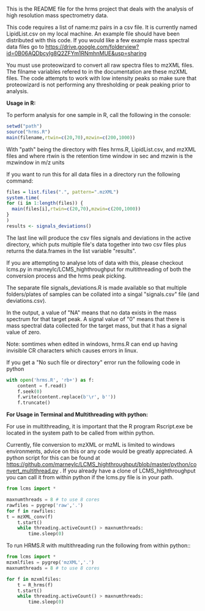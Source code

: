 This is the README file for the hrms project that deals with
the analysis of high resolution mass spectrometry data.

This code requires a list of name:mz pairs in a csv file. It is
currently named LipidList.csv on my local machine. An example file should have been 
distributed with this code. If you would like a few example mass spectral data files
go to https://drive.google.com/folderview?id=0B06AQDbcyIg8Q2ZFYm1RNmhnMUE&usp=sharing

You must use proteowizard to convert all raw spectra files to mzXML 
files. The filname variables refered to in the documentation are these 
mzXML files. The code attempts to work with low intensity peaks so 
make sure that proteowizard is not performing any thresholding or peak 
peaking prior to analysis.

**Usage in R:**

To perform analysis for one sample in R, call the following in the console:
``` R
setwd("path")
source("hrms.R")
main(filename,rtwin=c(20,70),mzwin=c(200,1000))
```

With "path" being the directory with files hrms.R, LipidList.csv, and mzXML files and where 
rtwin is the retention time window in sec and mzwin is the mzwindow in m/z units

If you want to run this for all data files in a directory run the following command: 
``` R
files = list.files(".", pattern=".mzXML")
system.time(
for (i in 1:length(files)) {
  main(files[i],rtwin=c(20,70),mzwin=c(200,1000))
}
)
results <- signals_deviations() 
```

The last line will produce the csv files signals and deviations in the active directory, which 
puts multiple file's data together into two csv files plus returns the data.frames in the list 
variable "results".

If you are attempting to analyse lots of data with this, please checkout lcms.py in 
marneylc/LCMS_highthroughput for multithreading of both the conversion process and the hrms peak picking.

The separate file signals_deviations.R is made available so that multiple folders/plates 
of samples can be collated into a singal "signals.csv" file (and deviations.csv).

In the output, a value of "NA" means that no data exists in the mass 
spectrum for that target peak. A signal value of "0" means that there is
mass spectral data collected for the target mass, but that it has a signal
value of zero.

Note:
somtimes when edited in windows, hrms.R can end up having invisible CR characters
which causes errors in linux.

If you get a "No such file or directory" error run the following code in python

``` python
with open('hrms.R', 'rb+') as f:
    content = f.read()
    f.seek(0)
    f.write(content.replace(b'\r', b''))
    f.truncate()

```

**For Usage in Terminal and Multithreading with python:**

For use in multithreading, it is important that the R program Rscript.exe be located in the system path to be called from within python.

Currently, file conversion to mzXML or mzML is limited to windows environments, advice on this or any code would be greatly appreciated. A python script for this can be found at https://github.com/marneylc/LCMS_highthroughput/blob/master/python/convert_multithread.py . If you already have a clone of LCMS_highthroughput you can call it from within python if the lcms.py file is in your path.

```python
from lcms import *

maxnumthreads = 8 # to use 8 cores
rawfiles = pygrep('raw','.')
for f in rawfiles:
t = mzXML_conv(f)
    t.start()
    while threading.activeCount() > maxnumthreads:
        time.sleep(0)

```

To run HRMS.R with multithreading run the following from within python::

```python
from lcms import *
mzxmlfiles = pygrep('mzXML','.')
maxnumthreads = 8 # to use 8 cores

for f in mzxmlfiles:
    t = R_hrms(f)
    t.start()
    while threading.activeCount() > maxnumthreads:
        time.sleep(0)

```
